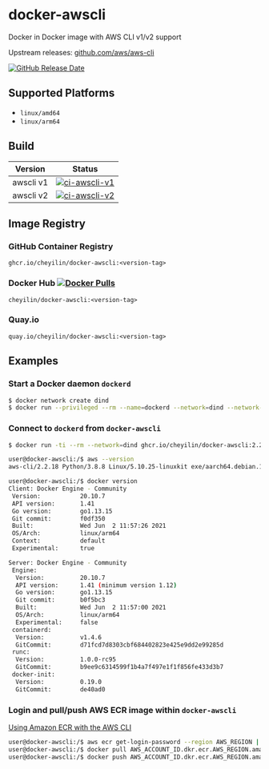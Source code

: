 # docker-awscli

Docker in Docker image with AWS CLI v1/v2 support

Upstream releases: [github.com/aws/aws-cli](https://github.com/aws/aws-cli/releases)

[![GitHub Release Date](https://img.shields.io/github/release-date/cheyilin/docker-awscli)](https://github.com/CheyiLin/docker-awscli/releases)

## Supported Platforms

- `linux/amd64`
- `linux/arm64`

## Build

| Version   | Status |
|-----------|--------|
| awscli v1 | [![ci-awscli-v1](https://github.com/CheyiLin/docker-awscli/actions/workflows/ci-awscli-v1.yml/badge.svg)](https://ghcr.io/cheyilin/docker-awscli) |
| awscli v2 | [![ci-awscli-v2](https://github.com/CheyiLin/docker-awscli/actions/workflows/ci-awscli-v2.yml/badge.svg)](https://ghcr.io/cheyilin/docker-awscli) |

## Image Registry

### GitHub Container Registry

```text
ghcr.io/cheyilin/docker-awscli:<version-tag>
```

### Docker Hub [![Docker Pulls](https://img.shields.io/docker/pulls/cheyilin/docker-awscli)](https://hub.docker.com/r/cheyilin/docker-awscli)

```text
cheyilin/docker-awscli:<version-tag>
```

### Quay&#46;io

```text
quay.io/cheyilin/docker-awscli:<version-tag>
```

## Examples

### Start a Docker daemon `dockerd`

```bash
$ docker network create dind
$ docker run --privileged --rm --name=dockerd --network=dind --network-alias=docker -e DOCKER_TLS_CERTDIR= docker:20.10-dind
```

### Connect to `dockerd` from `docker-awscli`

```bash
$ docker run -ti --rm --network=dind ghcr.io/cheyilin/docker-awscli:2.2.18

user@docker-awscli:/$ aws --version
aws-cli/2.2.18 Python/3.8.8 Linux/5.10.25-linuxkit exe/aarch64.debian.10 prompt/off

user@docker-awscli:/$ docker version
Client: Docker Engine - Community
 Version:           20.10.7
 API version:       1.41
 Go version:        go1.13.15
 Git commit:        f0df350
 Built:             Wed Jun  2 11:57:26 2021
 OS/Arch:           linux/arm64
 Context:           default
 Experimental:      true

Server: Docker Engine - Community
 Engine:
  Version:          20.10.7
  API version:      1.41 (minimum version 1.12)
  Go version:       go1.13.15
  Git commit:       b0f5bc3
  Built:            Wed Jun  2 11:57:00 2021
  OS/Arch:          linux/arm64
  Experimental:     false
 containerd:
  Version:          v1.4.6
  GitCommit:        d71fcd7d8303cbf684402823e425e9dd2e99285d
 runc:
  Version:          1.0.0-rc95
  GitCommit:        b9ee9c6314599f1b4a7f497e1f1f856fe433d3b7
 docker-init:
  Version:          0.19.0
  GitCommit:        de40ad0
```

### Login and pull/push AWS ECR image within `docker-awscli`

[Using Amazon ECR with the AWS CLI](https://docs.aws.amazon.com/AmazonECR/latest/userguide/getting-started-cli.html)

```bash
user@docker-awscli:/$ aws ecr get-login-password --region AWS_REGION | docker login --username AWS --password-stdin AWS_ACCOUNT_ID.dkr.ecr.AWS_REGION.amazonaws.com
user@docker-awscli:/$ docker pull AWS_ACCOUNT_ID.dkr.ecr.AWS_REGION.amazonaws.com/hello-world:latest
user@docker-awscli:/$ docker push AWS_ACCOUNT_ID.dkr.ecr.AWS_REGION.amazonaws.com/hello-world:latest
```
